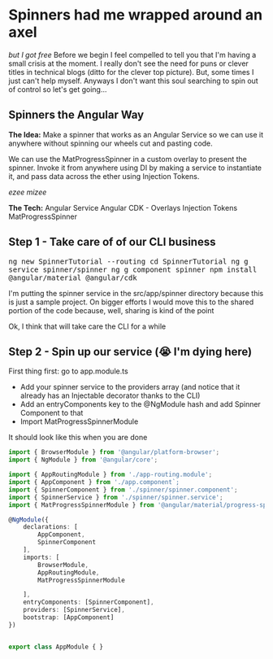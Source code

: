 # Spinners had me wrapped around an axel #

*but I got free*
Before we begin I feel compelled to tell you that I'm having a small
crisis at the moment.  I really don't see the need for puns or clever
titles in technical blogs (ditto for the clever top picture). But,
some times I just can't help myself.  Anyways I don't want this soul
searching to spin out of control so let's get going...

## Spinners the Angular Way ##

**The Idea:**
Make a spinner that works as an Angular Service so we can
use it anywhere without spinning our wheels cut and pasting code.

We can use the MatProgressSpinner in a custom overlay to present the
spinner.  Invoke it from anywhere using DI by making a service to
instantiate it, and pass data across the ether using Injection Tokens.

*ezee mizee*



**The Tech:**
Angular Service
Angular CDK - Overlays
Injection Tokens
MatProgressSpinner

## Step 1 - Take care of of our CLI business ##
 
<kbd>
ng new SpinnerTutorial --routing
cd SpinnerTutorial
ng g service spinner/spinner
ng g component spinner
npm install @angular/material @angular/cdk
</kbd>

I'm putting the spinner service in the src/app/spinner directory
because this is just a sample project.  On bigger efforts I would move
this to the shared portion of the code because, well, sharing is kind
of the point 

Ok, I think that will take care the CLI for a while

## Step 2 - Spin up our service (:sob: I'm dying here) ##

First thing first: go to app.module.ts

- Add your spinner service to the providers array (and notice that it already
  has an Injectable decorator thanks to the CLI)
- Add an entryComponents key to the @NgModule hash and add Spinner
  Component to that
- Import MatProgressSpinnerModule 
  
It should look like this when you are done

```typescript
import { BrowserModule } from '@angular/platform-browser';
import { NgModule } from '@angular/core';

import { AppRoutingModule } from './app-routing.module';
import { AppComponent } from './app.component`;
import { SpinnerComponent } from './spinner/spinner.component';
import { SpinnerService } from './spinner/spinner.service';
import { MatProgressSpinnerModule } from '@angular/material/progress-spinner';

@NgModule({
    declarations: [
        AppComponent,
        SpinnerComponent
    ],
    imports: [
        BrowserModule,
        AppRoutingModule,
        MatProgressSpinnerModule

    ],
    entryComponents: [SpinnerComponent],
    providers: [SpinnerService],
    bootstrap: [AppComponent]
})


export class AppModule { }
```


